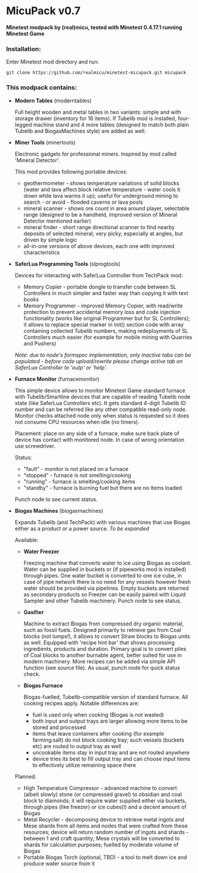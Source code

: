 # MicuPack v0.7

**Minetest modpack by (real)micu, tested with Minetest 0.4.17.1 running Minetest Game**

### Installation:

Enter Minetest mod directory and run:
```
git clone https://github.com/realmicu/minetest-micupack.git micupack
```

### This modpack contains:

* **Modern Tables** (moderntables)

  Full height wooden and metal tables in two variants: simple and with storage drawer
  (inventory for 16 items). If Tubelib mod is installed, four-legged machine stand
  and 4 more tables (designed to match both plain Tubelib and BiogasMachines style)
  are added as well.


* **Miner Tools** (minertools)

  Electronic gadgets for professional miners. Inspired by mod called 'Mineral Detector'.
  
  This mod provides following portable devices: 
  
  - geothermometer - shows temperature variations of solid blocks (water and lava
    affect block relative temperature - water cools it down while lava warms it up);
    useful for underground mining to search - or avoid - flooded caverns or lava pools
  - mineral scanner - shows ore count in area around player, selectable range (designed
    to be a handheld, improved version of Mineral Detector mentioned earlier)
  - mineral finder - short range directional scanner to find nearby deposits of selected
    mineral; very picky, especially at angles, but driven by simple logic
  - all-in-one versions of above devices, each one with improved characteristics


* **SaferLua Programming Tools** (slprogtools)

  Devices for interacting with SaferLua Controller from TechPack mod:

  - Memory Copier - portable dongle to transfer code between SL Controllers in much simpler
    and faster way than copying it with text books
  - Memory Programmer - improved Memory Copier, with read/write protection to prevent
    accidental memory loss and code injection functionality (works like original Programmer
    but for SL Controllers); it allows to replace special marker in init() section
    code with array containing collected Tubelib numbers, making redeployments of SL
    Controllers much easier (for example for mobile mining with Quarries and Pushers)

  *Note: due to node's formspec implementation, only inactive tabs can be populated - before
  code upload/rewrite please change active tab on SaferLua Controller to 'outp' or 'help'.*


* **Furnace Monitor** (furnacemonitor)

  This simple device allows to monitor Minetest Game standard furnace with Tubelib/Smartline
  devices that are capable of reading Tubelib node state (like SaferLua Controllers etc).
  It gets standard 4-digit Tubelib ID number and can be referred like any other compatible
  read-only node.
  Monitor checks attached node only when status is requested so it does not consume CPU
  resources when idle (no timers).

  Placement: place on any side of a furnace, make sure back plate of device has contact with
  monitored node. In case of wrong orientation use screwdriver.

  Status:

  - "fault" - monitor is not placed on a furnace
  - "stopped" - furnace is not smelting/cooking
  - "running" - furnace is smelting/cooking items
  - "standby" - furnace is burning fuel but there are no items loaded

  Punch node to see current status.


* **Biogas Machines** (biogasmachines)

  Expands Tubelib (and TechPack) with various machines that use Biogas either as a product
  or a power source.  *To be expanded*

  Available:

  - **Water Freezer**

    Freezing machine that converts water to ice using Biogas as coolant. Water can be supplied
    in buckets or (if pipeworks mod is installed) through pipes. One water bucket is converted
    to one ice cube, in case of pipe network there is no need for any vessels however fresh
    water should be provided via pipelines. Empty buckets are returned as secondary products
    so Freezer can be easily paired with Liquid Sampler and other Tubelib machinery.
    Punch node to see status.

  - **Gasifier**

    Machine to extract Biogas from compressed dry organic material, such as fossil fuels.
    Designed primarily to retrieve gas from Coal blocks (not lumps!), it allows to convert
    Straw blocks to Biogas units as well. Equipped with 'recipe hint bar' that shows processing
    ingredients, products and duration. Primary goal is to convert piles of Coal blocks to another
    burnable agent, better suited for use in modern machinery.
    More recipes can be added via simple API function (see source file).
    As usual, punch node for quick status check.

  - **Biogas Furnace**

    Biogas-fuelled, Tubelib-compatible version of standard furnace. All cooking recipes apply.
    Notable differences are:
    - fuel is used only when cooking (Biogas is not wasted)
    - both input and output trays are larger allowing more items to be stored and processed
    - items that leave containers after cooking (for example farming:salt) do not block cooking
      tray; such vessels (buckets etc) are routed to output tray as well
    - uncookable items stay in input tray and are not routed anywhere
    - device tries its best to fill output tray and can choose input items to effectively utilize
      remaining space there

  Planned:

  - High Temperature Compressor - advanced machine to convert (albeit slowly) stone (or compressed
    gravel) to obsidian and coal block to diamonds; it will require water supplied either via buckets,
    through pipes (like freezer) or ice cubes(!) and a decent amount of Biogas
  - Metal Recycler - decomposing device to retrieve metal ingots and Mese shards from all items
    and nodes that were crafted from these resources; device will return random number of ingots
    and shards - between 1 and craft quantity; Mese crystals will be converted to shards for
    calculation purposes; fuelled by moderate volume of Biogas
  - Portable Biogas Torch (optional, TBD) - a tool to melt down ice and produce water source from it

